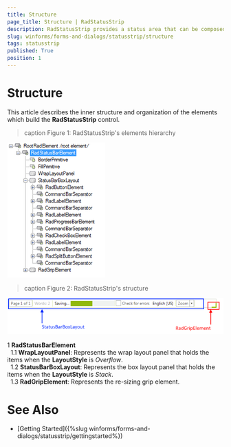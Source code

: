```yaml
---
title: Structure
page_title: Structure | RadStatusStrip
description: RadStatusStrip provides a status area that can be composed of any number of RadElement types - buttons, repeat buttons, image buttons, labels, panels, progress bars and separators.
slug: winforms/forms-and-dialogs/statusstrip/structure
tags: statusstrip
published: True
position: 1 
---
```

# Structure

This article describes the inner structure and organization of the elements which build the __RadStatusStrip__ control.
        
>caption Figure 1: RadStatusStrip's elements hierarchy

![forms-and-dialogs-form-statusstrip 001](images/forms-and-dialogs-form-statusstrip001.png)

>caption Figure 2: RadStatusStrip's structure

![forms-and-dialogs-form-statusstrip 002](images/forms-and-dialogs-form-statusstrip002.png)

1 __RadStatusBarElement__  
	&nbsp;&nbsp;1.1 __WrapLayoutPanel__: Represents the wrap layout panel that holds the items when the __LayoutStyle__ is *Overflow*.   
	&nbsp;&nbsp;1.2 __StatusBarBoxLayout__: Represents the box layout panel that holds the items when the __LayoutStyle__ is *Stack*.     
	&nbsp;&nbsp;1.3 __RadGripElement__: Represents the re-sizing grip element.
  

# See Also

* [Getting Started]({%slug winforms/forms-and-dialogs/statusstrip/gettingstarted%})

 
